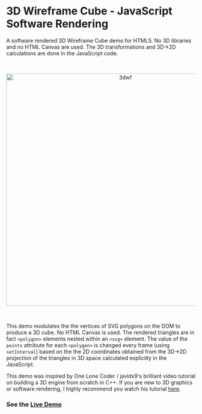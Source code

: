 # 3D Wireframe Cube - JavaScript Software Rendering

A software rendered 3D Wireframe Cube demo for HTML5. No 3D libraries and no HTML Canvas are used. The 3D transformations and 3D&rarr;2D calculations are done in the JavaScript code.

<br/>
<p align="center">
  <img width="618" alt="3dwf" src="https://github.com/ZeroDayArcade/HTML5-3D-Wireframe-Cube/assets/141867962/a2fabb93-a49f-49ed-9ee9-e3f4c51ceaf1">
</p>

<br/>

This demo modulates the the vertices of SVG polygons on the DOM to produce a 3D cube. No HTML Canvas is used. The rendered triangles are in fact `<polygon>` elements nested within an `<svg>` element. The value of the `points` attribute for each `<polygon>` is changed every frame (using `setInterval`) based on the the 2D coordinates obtained from the 3D&rarr;2D projection of the triangles in 3D space calculated explicitly in the JavaScript. 

This demo was inspired by One Lone Coder / javidx9's brilliant video tutorial on building a 3D engine from scratch in C++. If you are new to 3D graphics or software rendering, I highly recommend you watch his tutorial <a target="_blank" href="https://www.youtube.com/watch?v=ih20l3pJoeU">here</a>.

### See the <a href="https://zerodayarcade.com/demos/3d-wireframe">Live Demo</a>
